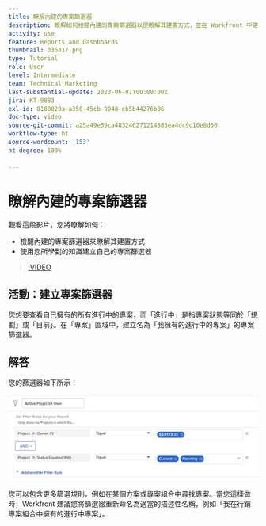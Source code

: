 ```yaml
---
title: 瞭解內建的專案篩選器
description: 瞭解如何檢閱內建的專案篩選器以便瞭解其建置方式，並在 Workfront 中建立自己的專案篩選器。
activity: use
feature: Reports and Dashboards
thumbnail: 336817.png
type: Tutorial
role: User
level: Intermediate
team: Technical Marketing
last-substantial-update: 2023-06-01T00:00:00Z
jira: KT-9083
exl-id: 8180029a-a350-45cb-9948-eb5b44276b86
doc-type: video
source-git-commit: a25a49e59ca483246271214886ea4dc9c10e8d66
workflow-type: ht
source-wordcount: '153'
ht-degree: 100%

---
```


# 瞭解內建的專案篩選器

觀看這段影片，您將瞭解如何：

* 檢閱內建的專案篩選器來瞭解其建置方式
* 使用您所學到的知識建立自己的專案篩選器

>[!VIDEO](https://video.tv.adobe.com/v/336817/?quality=12&learn=on)


## 活動：建立專案篩選器

您想要查看自己擁有的所有進行中的專案，而「進行中」是指專案狀態等同於「規劃」或「目前」。在「專案」區域中，建立名為「我擁有的進行中的專案」的專案篩選器。

## 解答

您的篩選器如下所示：

![影像顯示建立專案篩選器的畫面](assets/opening-built-in-project-filters-1.png)

您可以包含更多篩選規則，例如在某個方案或專案組合中尋找專案。當您這樣做時，Workfront 建議您將篩選器重新命名為適當的描述性名稱，例如「我在行銷專案組合中擁有的進行中專案」。
